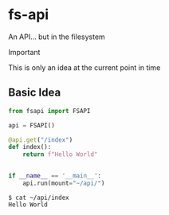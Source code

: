 # fs-api
An API... but in the filesystem

> [!IMPORTANT]
> This is only an idea at the current point in time

## Basic Idea

```python
from fsapi import FSAPI

api = FSAPI()

@api.get("/index")
def index():
    return f"Hello World"


if __name__ == '__main__':
    api.run(mount="~/api/")
```
```shell
$ cat ~/api/index
Hello World
```
